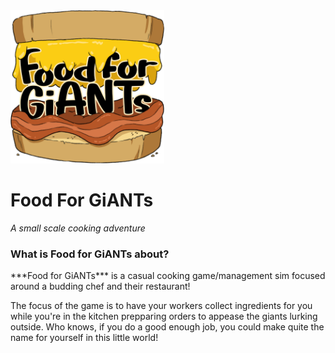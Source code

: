 <img src="Assets/Sprites/Main Menu Sprites/GMTK-Logo-v1.png" alt="image" style="zoom:24%;" />

# Food For GiANTs </br>

*A small scale cooking adventure*



### What is Food for GiANTs about? </br>

<p>***Food for GiANTs*** is a casual cooking game/management sim focused around a budding chef and their restaurant! </p>

<p>The focus of the game is to have your workers collect ingredients for you while you're in the kitchen prepparing orders to appease the giants lurking outside. Who knows, if you do a good enough job, you could make quite the name for yourself in this little world!</p>



